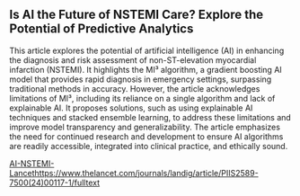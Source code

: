 ## Is AI the Future of NSTEMI Care? Explore the Potential of Predictive Analytics
This article explores the potential of artificial intelligence (AI) in enhancing the diagnosis and risk assessment of non-ST-elevation myocardial infarction (NSTEMI). It highlights the MI³ algorithm, a gradient boosting AI model that provides rapid diagnosis in emergency settings, surpassing traditional methods in accuracy. However, the article acknowledges limitations of MI³, including its reliance on a single algorithm and lack of explainable AI. It proposes solutions, such as using explainable AI techniques and stacked ensemble learning, to address these limitations and improve model transparency and generalizability. The article emphasizes the need for continued research and development to ensure AI algorithms are readily accessible, integrated into clinical practice, and ethically sound.


[AI-NSTEMI-Lancet]()https://www.thelancet.com/journals/landig/article/PIIS2589-7500(24)00117-1/fulltext
